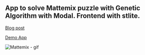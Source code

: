 ## App to solve Mattemix puzzle with Genetic Algorithm with Modal. Frontend with stlite.

[Blog post](https://thomasht86.github.io/blog/my-latest-project/)

[Demo App](https://thomasht86--mattemix-solver-wrapper.modal.run/)

![Mattemix - gif](https://user-images.githubusercontent.com/24563696/212815065-851bf845-c242-4bdb-bd76-c810095ffaa6.gif)

